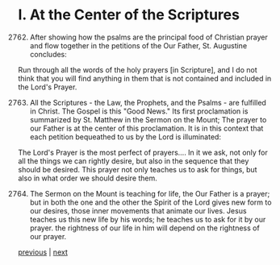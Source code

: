 # I. At the Center of the Scriptures

2762. After showing how the psalms are the principal food of Christian prayer and flow together in the petitions of the Our Father, St. Augustine concludes:

Run through all the words of the holy prayers [in Scripture], and I do not think that you will find anything in them that is not contained and included in the Lord's Prayer.

2763. All the Scriptures - the Law, the Prophets, and the Psalms - are fulfilled in Christ. The Gospel is this "Good News." Its first proclamation is summarized by St. Matthew in the Sermon on the Mount; The prayer to our Father is at the center of this proclamation. It is in this context that each petition bequeathed to us by the Lord is illuminated:

The Lord's Prayer is the most perfect of prayers.... In it we ask, not only for all the things we can rightly desire, but also in the sequence that they should be desired. This prayer not only teaches us to ask for things, but also in what order we should desire them.

2764. The Sermon on the Mount is teaching for life, the Our Father is a prayer; but in both the one and the other the Spirit of the Lord gives new form to our desires, those inner movements that animate our lives. Jesus teaches us this new life by his words; he teaches us to ask for it by our prayer. the rightness of our life in him will depend on the rightness of our prayer.

[previous](https://github.com/Tenari/non-fiction/blob/master/catechism/__P9W.md) | [next](https://github.com/Tenari/non-fiction/blob/master/catechism/__P9Y.md)